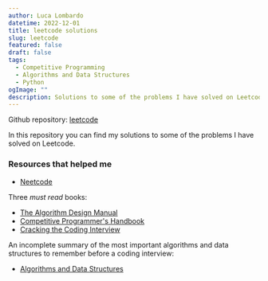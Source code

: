 ```yaml
---
author: Luca Lombardo
datetime: 2022-12-01
title: leetcode solutions
slug: leetcode
featured: false
draft: false
tags:
  - Competitive Programming
  - Algorithms and Data Structures
  - Python
ogImage: ""
description: Solutions to some of the problems I have solved on Leetcode
---
```


Github repository: [leetcode](https://github.com/lukefleed/leetcode)

In this repository you can find my solutions to some of the problems I have solved on Leetcode.

### Resources that helped me

- [Neetcode](https://neetcode.io/practice)

Three _must read_ books:

- [The Algorithm Design Manual](https://books.google.it/books/about/The_Algorithm_Design_Manual_Text.html?id=TrXd-gxPhVYC)
- [Competitive Programmer's Handbook](https://github.com/pllk/cphb)
- [Cracking the Coding Interview](https://books.google.it/books/about/Cracking_the_Coding_Interview.html?id=jD8iswEACAAJ)

An incomplete summary of the most important algorithms and data structures to remember before a coding interview:

- [Algorithms and Data Structures](howtoasd)

